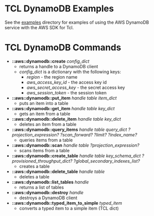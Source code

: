# TCL DynamoDB Examples

See the [examples](examples) directory for examples of using the AWS DynamoDB service with the AWS SDK for Tcl.

# TCL DynamoDB Commands
* **::aws::dynamodb::create** *config_dict*
    - returns a handle to a DynamoDB client
    - *config_dict* is a dictionary with the following keys:
      - *region* - the region name
      - *aws_access_key_id* - the access key id
      - *aws_secret_access_key* - the secret access key
      - *aws_session_token* - the session token
* **::aws::dynamodb::put_item** *handle table item_dict*
    - puts an item into a table
* **::aws::dynamodb::get_item** *handle table key_dict*
    - gets an item from a table
* **::aws::dynamodb::delete_item** *handle table key_dict*
    - deletes an item from a table
* **::aws::dynamodb::query_items** *handle table query_dict ?projection_expression? ?scan_forward? ?limit? ?index_name?*
    - queries items from a table
* **::aws::dynamodb::scan** *handle table ?projection_expression?*
    - scans items from a table
* **::aws::dynamodb::create_table** *handle table key_schema_dict ?provisioned_throughput_dict? ?global_secondary_indexes_list?*
    - creates a table
* **::aws::dynamodb::delete_table** *handle table*
    - deletes a table
* **::aws::dynamodb::list_tables** *handle*
    - returns a list of tables
* **::aws::dynamodb::destroy** *handle*
    - destroys a DynamoDB client
* **::aws::dynamodb::typed_item_to_simple** *typed_item*
    - converts a typed item to a simple item (TCL dict)